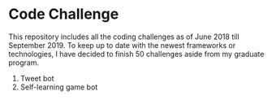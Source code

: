 # Code Challenge

This repository includes all the coding challenges as of June 2018 till September 2019. To keep up to date with the newest frameworks or technologies, I have decided to finish 50 challenges aside from my graduate program.

1. Tweet bot
2. Self-learning game bot

